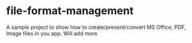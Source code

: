 file-format-management
======================

A sample project to show how to create/present/convert MS Office, PDF, Image files in you app.
Will add more
